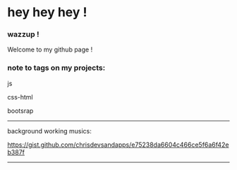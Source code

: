 # hey hey hey !


### wazzup !

Welcome to my github page !


### note to tags on my projects:

js

css-html

bootsrap



---

background working musics:

https://gist.github.com/chrisdevsandapps/e75238da6604c466ce5f6a6f42eb387f

---
